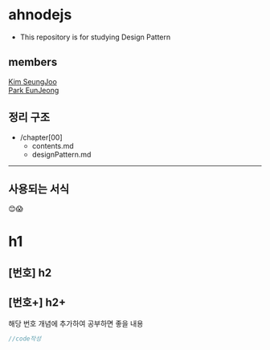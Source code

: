 # ahnodejs
- This repository is for studying Design Pattern  

## members
[Kim SeungJoo](https://github.com/SeungJooKim)  
[Park EunJeong](https://github.com/Eundms)  

## 정리 구조
- /chapter[00]   
  - contents.md
  - designPattern.md

-------------------------------------

## 사용되는 서식
😊😱
# **h1**
## **[번호] h2**
## **[번호+] h2+**
해당 번호 개념에 추가하여 공부하면 좋을 내용  
```javascript
//code작성
```
